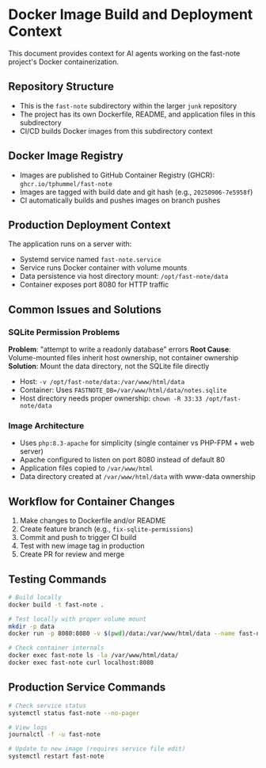 # Docker Image Build and Deployment Context

This document provides context for AI agents working on the fast-note project's Docker containerization.

## Repository Structure
- This is the `fast-note` subdirectory within the larger `junk` repository
- The project has its own Dockerfile, README, and application files in this subdirectory
- CI/CD builds Docker images from this subdirectory context

## Docker Image Registry
- Images are published to GitHub Container Registry (GHCR): `ghcr.io/tphummel/fast-note`
- Images are tagged with build date and git hash (e.g., `20250906-7e5958f`)
- CI automatically builds and pushes images on branch pushes

## Production Deployment Context
The application runs on a server with:
- Systemd service named `fast-note.service`
- Service runs Docker container with volume mounts
- Data persistence via host directory mount: `/opt/fast-note/data`
- Container exposes port 8080 for HTTP traffic

## Common Issues and Solutions

### SQLite Permission Problems
**Problem**: "attempt to write a readonly database" errors
**Root Cause**: Volume-mounted files inherit host ownership, not container ownership
**Solution**: Mount the data directory, not the SQLite file directly
- Host: `-v /opt/fast-note/data:/var/www/html/data` 
- Container: Uses `FASTNOTE_DB=/var/www/html/data/notes.sqlite`
- Host directory needs proper ownership: `chown -R 33:33 /opt/fast-note/data`

### Image Architecture
- Uses `php:8.3-apache` for simplicity (single container vs PHP-FPM + web server)
- Apache configured to listen on port 8080 instead of default 80
- Application files copied to `/var/www/html`
- Data directory created at `/var/www/html/data` with www-data ownership

## Workflow for Container Changes
1. Make changes to Dockerfile and/or README
2. Create feature branch (e.g., `fix-sqlite-permissions`)
3. Commit and push to trigger CI build
4. Test with new image tag in production
5. Create PR for review and merge

## Testing Commands
```bash
# Build locally
docker build -t fast-note .

# Test locally with proper volume mount
mkdir -p data
docker run -p 8080:8080 -v $(pwd)/data:/var/www/html/data --name fast-note fast-note

# Check container internals
docker exec fast-note ls -la /var/www/html/data/
docker exec fast-note curl localhost:8080
```

## Production Service Commands
```bash
# Check service status
systemctl status fast-note --no-pager

# View logs
journalctl -f -u fast-note

# Update to new image (requires service file edit)
systemctl restart fast-note
```